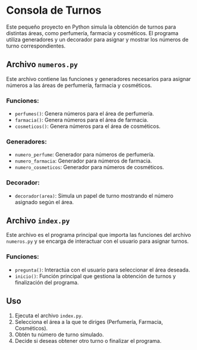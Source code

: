 # Consola de Turnos

Este pequeño proyecto en Python simula la obtención de turnos para distintas áreas, como perfumería, farmacia y cosméticos. El programa utiliza generadores y un decorador para asignar y mostrar los números de turno correspondientes.

## Archivo `numeros.py`

Este archivo contiene las funciones y generadores necesarios para asignar números a las áreas de perfumería, farmacia y cosméticos.

### Funciones:

- `perfumes()`: Genera números para el área de perfumería.
- `farmacia()`: Genera números para el área de farmacia.
- `cosmeticos()`: Genera números para el área de cosméticos.

### Generadores:

- `numero_perfume`: Generador para números de perfumería.
- `numero_farmacia`: Generador para números de farmacia.
- `numero_cosmeticos`: Generador para números de cosméticos.

### Decorador:

- `decorador(area)`: Simula un papel de turno mostrando el número asignado según el área.

## Archivo `index.py`

Este archivo es el programa principal que importa las funciones del archivo `numeros.py` y se encarga de interactuar con el usuario para asignar turnos.

### Funciones:

- `pregunta()`: Interactúa con el usuario para seleccionar el área deseada.
- `inicio()`: Función principal que gestiona la obtención de turnos y finalización del programa.

## Uso

1. Ejecuta el archivo `index.py`.
2. Selecciona el área a la que te diriges (Perfumería, Farmacia, Cosméticos).
3. Obtén tu número de turno simulado.
4. Decide si deseas obtener otro turno o finalizar el programa.
